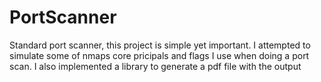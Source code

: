 # PortScanner
Standard port scanner, this project is simple yet important. I attempted to simulate some of nmaps core pricipals and flags I use when doing a port scan. I also implemented a library to generate a pdf file with the output
